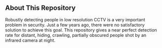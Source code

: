 ## About This Repository
Robustly detecting people in low resolution CCTV is a very important problem in security. Just a few years ago, there were no satisfactory solution to achieve this goal. This repository gives a near perfect detection rate for distant, hiding, crawling, partially obscured people shot by an infrared camera at night.
